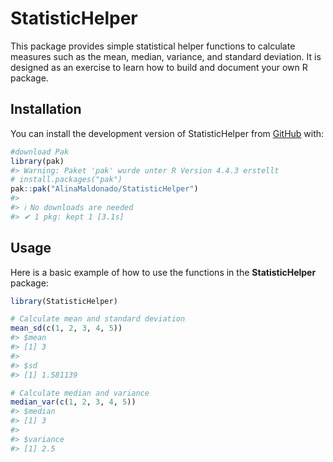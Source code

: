 
<!-- README.md is generated from README.Rmd. Please edit that file -->

# StatisticHelper

<!-- badges: start -->
<!-- badges: end -->

This package provides simple statistical helper functions to calculate
measures such as the mean, median, variance, and standard deviation. It
is designed as an exercise to learn how to build and document your own R
package.

## Installation

You can install the development version of StatisticHelper from
[GitHub](https://github.com/) with:

``` r
#download Pak
library(pak)
#> Warning: Paket 'pak' wurde unter R Version 4.4.3 erstellt
# install.packages("pak")
pak::pak("AlinaMaldonado/StatisticHelper")
#> 
#> ℹ No downloads are needed
#> ✔ 1 pkg: kept 1 [3.1s]
```

## Usage

Here is a basic example of how to use the functions in the
**StatisticHelper** package:

``` r
library(StatisticHelper)

# Calculate mean and standard deviation
mean_sd(c(1, 2, 3, 4, 5))
#> $mean
#> [1] 3
#> 
#> $sd
#> [1] 1.581139

# Calculate median and variance
median_var(c(1, 2, 3, 4, 5))
#> $median
#> [1] 3
#> 
#> $variance
#> [1] 2.5
```
